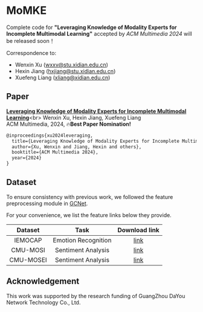 # MoMKE
Complete code for **"Leveraging Knowledge of Modality Experts for Incomplete Multimodal Learning"** accepted by *ACM Multimedia 2024* will be released soon！

Correspondence to: 
  - Wenxin Xu (wxxv@stu.xidian.edu.cn)
  - Hexin Jiang (hxjiang@stu.xidian.edu.cn)
  - Xuefeng Liang (xliang@xidian.edu.cn)

## Paper
[**Leveraging Knowledge of Modality Experts for Incomplete Multimodal Learning**](https://openreview.net/forum?id=Gt3a8A1wLg&referrer=%5BAuthor%20Console%5D(%2Fgroup%3Fid%3Dacmmm.org%2FACMMM%2F2024%2FConference%2FAuthors%23your-submissions))<br>
Wenxin Xu, Hexin Jiang, Xuefeng Liang<br>
ACM Multimedia, 2024, 🔥**Best Paper Nomination!**

```tex
@inproceedings{xu2024leveraging,
  title={Leveraging Knowledge of Modality Experts for Incomplete Multimodal Learning},
  author={Xu, Wenxin and Jiang, Hexin and others},
  booktitle={ACM Multimedia 2024},
  year={2024}
}
```

## Dataset

To ensure consistency with previous work, we followed the feature preprocessing module in [GCNet](https://github.com/zeroQiaoba/GCNet).

For your convenience, we list the feature links below they provide.

|  Dataset  |                          Task                          |                        Download link                         |
| :-------: | :----------------------------------------------------------: | :----------------------------------------------------------: |
|  IEMOCAP  |         Emotion Recognition       | [link](https://drive.google.com/file/d/1Hn82-ZD0CNqXQtImd982YHHi-3gIX2G3/view?usp=share_link)|
|  CMU-MOSI |          Sentiment Analysis        | [link](https://drive.google.com/file/d/1aJxArYfZsA-uLC0sOwIkjl_0ZWxiyPxj/view?usp=share_link)|
|  CMU-MOSEI|          Sentiment Analysis       | [link](https://drive.google.com/file/d/1L6oDbtpFW2C4MwL5TQsEflY1WHjtv7L5/view?usp=share_link)|

## Acknowledgement

This work was supported by the research funding of GuangZhou DaYou Network Technology Co., Ltd.
